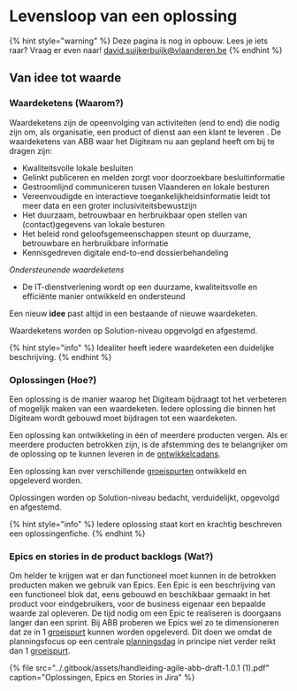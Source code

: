 # Levensloop van een oplossing

{% hint style="warning" %}
Deze pagina is nog in opbouw. Lees je iets raar? Vraag er even naar! [david.suijkerbuijk@vlaanderen.be](mailto:david.suijkerbuijk@vlaanderen.be)
{% endhint %}

## Van idee tot waarde

### Waardeketens \(Waarom?\)

Waardeketens zijn de opeenvolging van activiteiten \(end to end\) die nodig zijn om, als organisatie, een product of dienst aan een klant te leveren . De waardeketens van ABB waar het Digiteam nu aan gepland heeft om bij te dragen zijn:

* Kwaliteitsvolle lokale besluiten 
* Gelinkt publiceren en melden zorgt voor doorzoekbare besluitinformatie 
* Gestroomlijnd communiceren tussen Vlaanderen en lokale besturen 
* Vereenvoudigde en interactieve toegankelijkheidsinformatie leidt tot meer data en een groter inclusiviteitsbewustzijn 
* Het duurzaam, betrouwbaar en herbruikbaar open stellen van \(contact\)gegevens van lokale besturen 
* Het beleid rond geloofsgemeenschappen steunt op duurzame, betrouwbare en herbruikbare informatie 
* Kennisgedreven digitale end-to-end dossierbehandeling

_Ondersteunende waardeketens_

* De IT-dienstverlening wordt op een duurzame, kwaliteitsvolle en efficiënte manier ontwikkeld en ondersteund

Een nieuw **idee** past altijd in een bestaande of nieuwe waardeketen.

Waardeketens worden op Solution-niveau opgevolgd en afgestemd.

{% hint style="info" %}
Idealiter heeft iedere waardeketen een duidelijke beschrijving.
{% endhint %}

### Oplossingen \(Hoe?\)

Een oplossing is de manier waarop het Digiteam bijdraagt tot het verbeteren of mogelijk maken van een waardeketen. Iedere oplossing die binnen het Digiteam wordt gebouwd moet bijdragen tot een waardeketen.

Een oplossing kan ontwikkeling in één of meerdere producten vergen. Als er meerdere producten betrokken zijn,  is de afstemming des te belangrijker om de oplossing op te kunnen leveren in de [ontwikkelcadans](de-ontwikkelcadans.md).

Een oplossing kan over verschillende [groeispurten](de-ontwikkelcadans.md#groeispurt) ontwikkeld en opgeleverd worden.

Oplossingen worden op Solution-niveau bedacht, verduidelijkt, opgevolgd en afgestemd. 

{% hint style="info" %}
Iedere oplossing staat kort en krachtig beschreven een oplossingenfiche.
{% endhint %}

### Epics en stories in de product backlogs \(Wat?\)

Om helder te krijgen wat er dan functioneel moet kunnen in de betrokken producten maken we gebruik van Epics.  Een Epic is een beschrijving van een functioneel blok dat, eens gebouwd en beschikbaar gemaakt in het product voor eindgebruikers, voor de business eigenaar een bepaalde waarde zal opleveren. De tijd nodig om een Epic te realiseren is doorgaans langer dan een sprint. Bij ABB proberen we Epics wel zo te dimensioneren dat ze in 1 [groeispurt](de-ontwikkelcadans.md) kunnen worden opgeleverd. Dit doen we omdat de planningsfocus op een centrale [planningsdag](de-ontwikkelcadans.md) in principe niet verder reikt dan 1 [groeispurt](de-ontwikkelcadans.md).

{% file src="../.gitbook/assets/handleiding-agile-abb-draft-1.0.1 \(1\).pdf" caption="Oplossingen, Epics en Stories in Jira" %}



